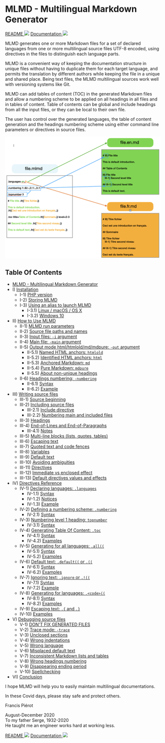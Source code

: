 # MLMD - Multilingual Markdown Generator<A id="a1"></A>

[README <img src="https://www.countryflags.io/fr/flat/16.png">](README.fr.md)
[Documentation <img src="https://www.countryflags.io/fr/flat/16.png">](docs/MLMD.fr.md)

MLMD generates one or more Markdown files for a set of declared languages from one or more
multilingual source files UTF-8 encoded, using directives in the files to distinguish each
language parts.

MLMD is a convenient way of keeping the documentation structure in unique files without having
to duplicate them for each target language, and permits the translation by different authors while
keeping the file in a unique and shared place. Being text files, the MLMD multilingual sources
work well with versioning systems like Git. 

MLMD can add tables of content (TOC) in the generated Markdown files and allow a numbering scheme
to be applied on all headings in all files and in tables of content. Table of contents can be
global and include headings from all the input files, or they can be local to their own file.

The user has control over the generated languages, the table of content generation and the
headings numbering scheme using either command line parameters or directives in source files.

![File generation and directives](Images/FileGeneration.png)

## Table Of Contents<A id="toc"></A>

- [MLMD - Multilingual Markdown Generator](#a1)
- I) [Installation](1-Installation.md#a2)
  - I-1) [PHP version](1-Installation.md#a3)
  - I-2) [Storing MLMD](1-Installation.md#a4)
  - I-3) [Using an alias to launch MLMD](1-Installation.md#a5)
    - I-3.1) [Linux / macOS / OS X](1-Installation.md#a6)
    - I-3.2) [Windows 10](1-Installation.md#a7)
- II) [How to Use MLMD](2-Using.md#a8)
  - II-1) [MLMD run parameters](2-Using.md#a9)
  - II-2) [Source file paths and names](2-Using.md#a10)
  - II-3) [Input files: `-i` argument](2-Using.md#a11)
  - II-4) [Main file: `-main` argument](2-Using.md#a12)
  - II-5) [Output mode html/htmlold/md/mdpure: `-out` argument](2-Using.md#a13)
    - II-5.1) [Named HTML anchors: `htmlold`](2-Using.md#a14)
    - II-5.2) [Identified HTML anchors: `html`](2-Using.md#a15)
    - II-5.3) [Anchored Markdown: `md`](2-Using.md#a16)
    - II-5.4) [Pure Markdown: `mdpure`](2-Using.md#a17)
    - II-5.5) [About non-unique headings](2-Using.md#a18)
  - II-6) [Headings numbering: `-numbering`](2-Using.md#a19)
    - II-6.1) [Syntax](2-Using.md#a20)
    - II-6.2) [Example](2-Using.md#a21)
- III) [Writing source files](3-Writing.md#a22)
  - III-1) [Source beginning](3-Writing.md#a23)
  - III-2) [Including source files](3-Writing.md#a24)
    - III-2.1) [Include directive](3-Writing.md#a25)
    - III-2.2) [Numbering main and included files](3-Writing.md#a26)
  - III-3) [Headings](3-Writing.md#a27)
  - III-4) [End-of-Lines and End-of-Paragraphs](3-Writing.md#a28)
    - III-4.1) [Notes](3-Writing.md#a29)
  - III-5) [Multi-line blocks (lists, quotes, tables)](3-Writing.md#a30)
  - III-6) [Escaping text](3-Writing.md#a31)
  - III-7) [Quoted text and code fences](3-Writing.md#a32)
  - III-8) [Variables](3-Writing.md#a33)
  - III-9) [Default text](3-Writing.md#a34)
  - III-10) [Avoiding ambiguities](3-Writing.md#a35)
  - III-11) [Directives](3-Writing.md#a36)
  - III-12) [Immediate vs enclosed effect](3-Writing.md#a37)
  - III-13) [Default directives values and effects](3-Writing.md#a38)
- IV) [Directives Reference](4-Directives.md#a39)
  - IV-1) [Declaring languages: `.languages`](4-Directives.md#a40)
    - IV-1.1) [Syntax](4-Directives.md#a41)
    - IV-1.2) [Notices](4-Directives.md#a42)
    - IV-1.3) [Example](4-Directives.md#a43)
  - IV-2) [Defining a numbering scheme: `.numbering`](4-Directives.md#a44)
    - IV-2.1) [Syntax](4-Directives.md#a45)
  - IV-3) [Numbering level 1 heading: `topnumber`](4-Directives.md#a46)
    - IV-3.1) [Syntax](4-Directives.md#a47)
  - IV-4) [Generating Table Of Content: `.toc`](4-Directives.md#a48)
    - IV-4.1) [Syntax](4-Directives.md#a49)
    - IV-4.2) [Examples](4-Directives.md#a52)
  - IV-5) [Generating for all languages: `.all((`](4-Directives.md#a53)
    - IV-5.1) [Syntax](4-Directives.md#a54)
    - IV-5.2) [Examples](4-Directives.md#a55)
  - IV-6) [Default text: `.default((` or `.((`](4-Directives.md#a56)
    - IV-6.1) [Syntax](4-Directives.md#a57)
    - IV-6.2) [Examples](4-Directives.md#a58)
  - IV-7) [Ignoring text: `.ignore` or `.!((`](4-Directives.md#a59)
    - IV-7.1) [Syntax](4-Directives.md#a60)
    - IV-7.2) [Example](4-Directives.md#a61)
  - IV-8) [Generating for languages: `.<code>((`](4-Directives.md#a62)
    - IV-8.1) [Syntax](4-Directives.md#a63)
    - IV-8.2) [Examples](4-Directives.md#a64)
  - IV-9) [Escaping text: `.{` and `.}`](4-Directives.md#a65)
  - IV-10) [Examples](4-Directives.md#a66)
- V) [Debugging source files](5-Debugging.md#a67)
  - V-1) [DON'T FIX GENERATED FILES](5-Debugging.md#a68)
  - V-2) [Trace mode: `-trace`](5-Debugging.md#a69)
  - V-3) [Unclosed sections](5-Debugging.md#a70)
  - V-4) [Wrong indentations](5-Debugging.md#a71)
  - V-5) [Wrong language](5-Debugging.md#a72)
  - V-6) [Misplaced default text](5-Debugging.md#a73)
  - V-7) [Inconsistent Markdown lists and tables](5-Debugging.md#a74)
  - V-8) [Wrong headings numbering](5-Debugging.md#a75)
  - V-9) [Disappearing ending period](5-Debugging.md#a76)
  - V-10) [Spellchecking](5-Debugging.md#a77)
- VI) [Conclusion](6-Conclusion.md#a78)

I hope MLMD will help you to easily maintain multilingual documentations.

In these Covid days, please stay safe and protect others.

Francis Piérot

August-December 2020<br />
To my father Serge, 1932-2020<br />
He taught me an engineer works hard at working less.

[README <img src="https://www.countryflags.io/fr/flat/16.png">](README.fr.md)
[Documentation <img src="https://www.countryflags.io/fr/flat/16.png">](docs/MLMD.fr.md)
